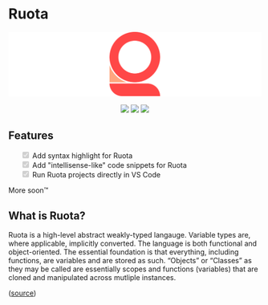 # Ruota
![Ruota Logo](https://raw.githubusercontent.com/MininMobile/ruota/master/RuotaBanner.png "Ruota Logo")
<center>
	<a href="https://github.com/Agilulfulus/Ruota/blob/master/LICENSE"><img src="https://img.shields.io/github/license/Agilulfulus/Ruota.svg?style=for-the-badge"/></a>
	<a href="https://github.com/Agilulfulus/Ruota/issues"><img src="https://img.shields.io/github/issues/Agilulfulus/Ruota.svg?style=for-the-badge"/></a>
	<a href="https://github.com/Agilulfulus/Ruota/network"><img src="https://img.shields.io/github/forks/Agilulfulus/Ruota.svg?style=for-the-badge"/></a>
</center>

## Features
<ul style="list-style-type: none;">
<li><input type="checkbox" disabled checked> Add syntax highlight for Ruota</li>
<li><input type="checkbox" disabled checked> Add "intellisense-like" code snippets for Ruota</li>
<li><input type="checkbox" disabled checked> Run Ruota projects directly in VS Code</li>
</ul>

More soon™

## What is Ruota?
Ruota is a high-level abstract weakly-typed langauge. Variable types are, where applicable, implicitly converted. The language is both functional and object-oriented. The essential foundation is that everything, including functions, are variables and are stored as such. “Objects” or “Classes” as they may be called are essentially scopes and functions (variables) that are cloned and manipulated across mutliple instances.

([source](https://ruota-lang.github.io/Ruota/))